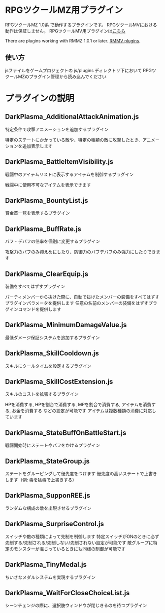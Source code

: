 # RPGツクールMZ用プラグイン

RPGツクールMZ 1.0系 で動作するプラグインです。
RPGツクールMVにおける動作は保証しません。
RPGツクールMV用プラグインは[こちら](https://github.com/elleonard/RPGtkoolMV-Plugins)

There are plugins working with RMMZ 1.0.1 or later.
[RMMV plugins](https://github.com/elleonard/RPGtkoolMV-Plugins).

## 使い方

jsファイルをゲームプロジェクトの js/plugins ディレクトリ下において
RPGツクールMZのプラグイン管理から読み込んでください

# プラグインの説明

## DarkPlasma_AdditionalAttackAnimation.js

特定条件で攻撃アニメーションを追加するプラグイン

特定のステートにかかっている敵や、特定の種類の敵に攻撃したとき、アニメーションを追加表示します

## DarkPlasma_BattleItemVisibility.js

戦闘中のアイテムリストに表示するアイテムを制御するプラグイン

戦闘中に使用不可なアイテムを表示できます

## DarkPlasma_BountyList.js

賞金首一覧を表示するプラグイン

## DarkPlasma_BuffRate.js

バフ・デバフの倍率を個別に変更するプラグイン

攻撃力のバフのみ抑えめにしたり、防御力のバフデバフのみ強力にしたりできます

## DarkPlasma_ClearEquip.js

装備をすべてはずすプラグイン

パーティメンバーから抜けた際に、自動で抜けたメンバーの装備をすべてはずすプラグインパラメータを提供します
任意の名前のメンバーの装備をはずすプラグインコマンドを提供します

## DarkPlasma_MinimumDamageValue.js

最低ダメージ保証システムを追加するプラグイン

## DarkPlasma_SkillCooldown.js

スキルにクールタイムを設定するプラグイン

## DarkPlasma_SkillCostExtension.js

スキルのコストを拡張するプラグイン

HPを消費する, HPを割合で消費する, MPを割合で消費する, アイテムを消費する, お金を消費する などの設定が可能です
アイテムは複数種類の消費に対応しています

## DarkPlasma_StateBuffOnBattleStart.js

戦闘開始時にステートやバフをかけるプラグイン

## DarkPlasma_StateGroup.js

ステートをグルーピングして優先度をつけます
優先度の高いステートで上書きします（例: 毒を猛毒で上書きする）

## DarkPlasma_SupponREE.js

ランダムな構成の敵を出現させるプラグイン

## DarkPlasma_SurpriseControl.js

スイッチや敵の種類によって先制を制御します
特定スイッチがONのときに必ず先制する/先制される/先制しない/先制されない設定が可能です
敵グループに特定のモンスターが混じっているときにも同様の制御が可能です

## DarkPlasma_TinyMedal.js

ちいさなメダルシステムを実現するプラグイン

## DarkPlasma_WaitForCloseChoiceList.js

シーンチェンジの際に、選択肢ウィンドウが閉じきるのを待つプラグイン
